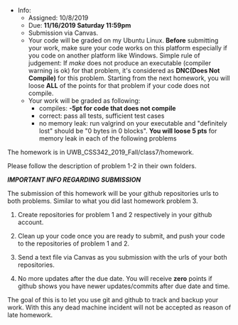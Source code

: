 * Info:
    - Assigned: 10/8/2019
    - Due: **11/16/2019 Saturday 11:59pm**
    - Submission via Canvas. 
    - Your code will be graded on my Ubuntu Linux.  **Before** submitting your work, make sure your code works on this platform especially if you code on another platform like Windows. Simple rule of judgement: If *make* does not produce an executable (compiler warning is ok) for that problem, it's considered as **DNC(Does Not Compile)** for this problem. Starting from the next homework, you will loose **ALL** of the points for that problem if your code does not compile. 
    - Your work will be graded as following:
        - compiles: **-5pt for code that does not compile**
        - correct: pass all tests, sufficient test cases
        - no memory leak: run valgrind on your executable and "definitely lost" should be "0 bytes in 0 blocks". **You will loose 5 pts** for memory leak in each of the following problems
       
The homework is in UWB_CSS342_2019_Fall/class7/homework. 

Please follow the description of problem 1-2 in their own folders.


***IMPORTANT INFO REGARDING SUBMISSION***

The submission of this homework will be your github repositories urls to both problems. Similar to what you did last homework problem 3.

1. Create repositories for problem 1 and 2 respectively in your github account. 

2. Clean up your code once you are ready to submit, and push your code to the repositories of problem 1 and 2. 

3. Send a text file via Canvas as you submission with the urls of your both repositories. 

4. No more updates after the due date. You will receive **zero** points if github shows you have newer updates/commits after due date and time.

The goal of this is to let you use git and github to track and backup your work. With this any dead machine incident will not be accepted as reason of late homework.

